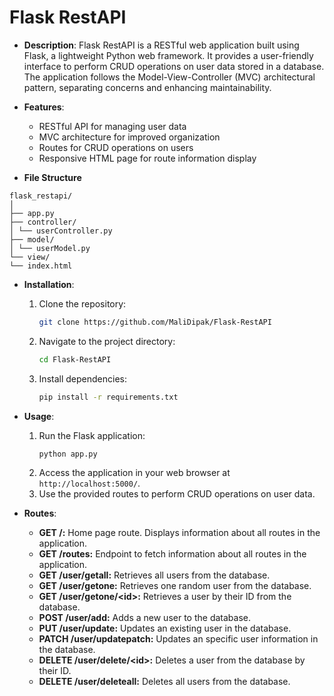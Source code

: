 # Flask RestAPI

- **Description**: Flask RestAPI is a RESTful web application built using Flask, a lightweight Python web framework. It provides a user-friendly interface to perform CRUD operations on user data stored in a database. The application follows the Model-View-Controller (MVC) architectural pattern, separating concerns and enhancing maintainability.


- **Features**:
  - RESTful API for managing user data
  - MVC architecture for improved organization
  - Routes for CRUD operations on users
  - Responsive HTML page for route information display

- **File Structure** 
```
flask_restapi/
│
├── app.py
├── controller/
│ └── userController.py
├── model/
│ └── userModel.py
└── view/
└── index.html
```

- **Installation**:
  1. Clone the repository:
     ```bash
     git clone https://github.com/MaliDipak/Flask-RestAPI
     ```
  2. Navigate to the project directory:
     ```bash
     cd Flask-RestAPI
     ```
  3. Install dependencies:
     ```bash
     pip install -r requirements.txt
     ```

- **Usage**:
  1. Run the Flask application:
     ```bash
     python app.py
     ```
  2. Access the application in your web browser at `http://localhost:5000/`.
  3. Use the provided routes to perform CRUD operations on user data.

- **Routes**:
  - **GET /:** Home page route. Displays information about all routes in the application.
  - **GET /routes:** Endpoint to fetch information about all routes in the application.
  - **GET /user/getall:** Retrieves all users from the database.
  - **GET /user/getone:** Retrieves one random user from the database.
  - **GET /user/getone/&lt;id&gt;:** Retrieves a user by their ID from the database.
  - **POST /user/add:** Adds a new user to the database.
  - **PUT /user/update:** Updates an existing user in the database.
  - **PATCH /user/updatepatch:** Updates an specific user information in the database.
  - **DELETE /user/delete/&lt;id&gt;:** Deletes a user from the database by their ID.
  - **DELETE /user/deleteall:** Deletes all users from the database.




